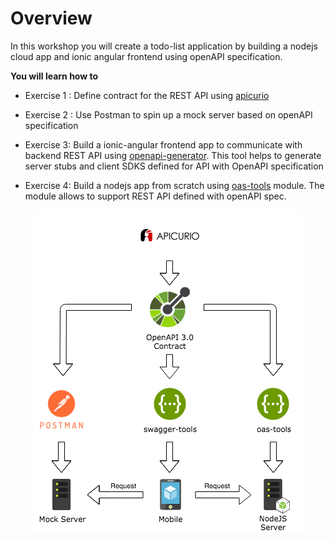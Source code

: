 # Overview

In this workshop you will create a todo-list application by  building a nodejs cloud app and ionic angular frontend using openAPI specification. 


**You will learn how to**
 
 * Exercise 1 : Define contract for the REST API using [apicurio](https://studio.apicur.io)

 * Exercise 2 : Use Postman to spin up a mock server based on openAPI specification

 * Exercise 3: Build a ionic-angular frontend app to communicate with  backend REST API using [openapi-generator](https://www.npmjs.com/package/@openapitools/openapi-generator-cli). This tool helps to generate server stubs and client SDKS defined for API with OpenAPI specification

 * Exercise 4: Build a nodejs app from scratch using [oas-tools](https://www.npmjs.com/package/oas-tools) module. The module allows to support REST API defined with openAPI spec.

<div style="text-align: center;align:center">
  <img src="./images/cf-workshop.png" />
  </div>
  
 

 



